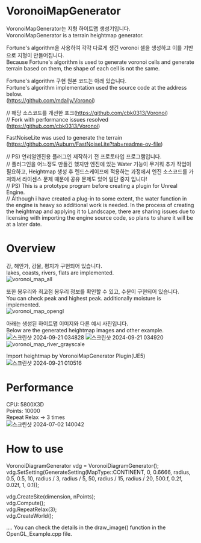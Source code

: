 # VoronoiMapGenerator
VoronoiMapGenerator는 지형 하이트맵 생성기입니다.  
VoronoiMapGenerator is a terrain heightmap generator.

Fortune's algorithm을 사용하여 각각 다르게 생긴 voronoi 셀을 생성하고 이를 기반으로 지형이 만들어집니다.  
Because Fortune's algorithm is used to generate voronoi cells and generate terrain based on them, the shape of each cell is not the same.

Fortune's algorithm 구현 원본 코드는 아래 있습니다.  
Fortune's algorithm implementation used the source code at the address below.  
(https://github.com/mdally/Voronoi)

// 해당 소스코드를 개선한 포크(https://github.com/cbk0313/Voronoi)  
// Fork with performance issues resolved (https://github.com/cbk0313/Voronoi)  

FastNoiseLite was used to generate the terrain (https://github.com/Auburn/FastNoiseLite?tab=readme-ov-file)  

// PS) 언리얼엔진용 플러그인 제작하기 전 프로토타입 프로그램입니다.  
// 플러그인을 어느정도 만들긴 했지만 엔진에 있는 Water 기능이 무거워 추가 작업이 필요하고, Heightmap 생성 후 렌드스케이프에 적용하는 과정에서 엔진 소스코드를 가져와서 라이센스 문제 때문에 공유 문제도 있어 일단 중지 입니다!  
// PS) This is a prototype program before creating a plugin for Unreal Engine.  
// Although i have created a plug-in to some extent, the water function in the engine is heavy so additional work is needed. In the process of creating the heightmap and applying it to Landscape, there are sharing issues due to licensing with importing the engine source code, so plans to share it will be at a later date.  
  
# Overview
강, 해안가, 강물, 평지가 구현되어 있습니다.  
lakes, coasts, rivers, flats are implemented.  
![voronoi_map_all](https://github.com/cbk0313/VoronoiMapGenerator/assets/66576971/87fcbb28-c350-47b5-bbd5-e3cb7c0d0586)

또한 봉우리와 최고점 봉우리 정보를 확인할 수 있고, 수분이 구현되어 있습니다.  
You can check peak and highest peak. additionally moisture is implemented.  
![voronoi_map_opengl](https://github.com/cbk0313/VoronoiMapGenerator/assets/66576971/b19122a2-093a-406a-8027-0a227254f3cc)

아래는 생성된 하이트맵 이미지와 다른 예시 사진입니다.  
Below are the generated heightmap images and other example.  
![스크린샷 2024-09-21 034828](https://github.com/user-attachments/assets/5c6b3b4c-ed7c-42f3-8582-9586e8ca5f0e)
![스크린샷 2024-09-21 034920](https://github.com/user-attachments/assets/5c03a0d5-7c42-4f89-ad36-527c18f15c29)
![voronoi_map_river_grayscale](https://github.com/user-attachments/assets/880a08c6-1edf-4f9f-966a-f666ed66a4b2)
  
Import heightmap by VoronoiMapGenerator Plugin(UE5) 
![스크린샷 2024-09-21 010516](https://github.com/user-attachments/assets/e0877589-0e90-4718-99b9-8931215e0b57)
  
# Performance
CPU: 5800X3D  
Points: 10000  
Repeat Relax -> 3 times  
![스크린샷 2024-07-02 140042](https://github.com/cbk0313/VoronoiMapGenerator/assets/66576971/b5cdab98-aeac-4913-9559-9e736e2b5a04)  

# How to use  
VoronoiDiagramGenerator vdg = VoronoiDiagramGenerator();  
vdg.SetSetting(GenerateSetting(MapType::CONTINENT, 0, 0.6666, radius, 0.5, 0.5, 10, radius / 3, radius / 5, 50, radius / 15, radius / 20, 500.f, 0.2f, 0.02f, 1, 0.1));  
  
vdg.CreateSite(dimension, nPoints);  
vdg.Compute();  
vdg.RepeatRelax(3);  
vdg.CreateWorld();  
  
.... You can check the details in the draw_image() function in the OpenGL_Example.cpp file.
